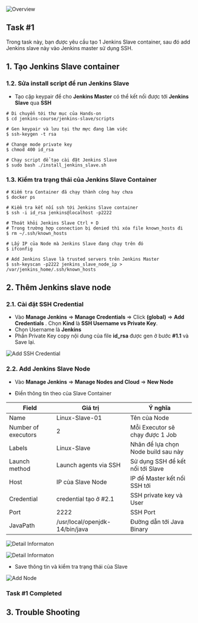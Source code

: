   
![Overview](https://github.com/hoabka/jenkins-course/blob/master/jenkins-slave/images/overview.JPG)
    
## Task #1
Trong task này, bạn được yêu cầu tạo 1 Jenkins Slave container, sau đó add Jenkins slave này vào Jenkins master sử dụng SSH.  
    
## 1. Tạo Jenkins Slave container   
    
### 1.2.  Sửa install script để run Jenkins Slave
- Tạo cặp keypair để cho **Jenkins Master** có thể kết nối được tới **Jenkins Slave** qua **SSH**
```console 
# Di chuyển tới thư mục của Hands-on
$ cd jenkins-course/jenkins-slave/scripts

# Gen keypair và lưu tại thư mực đang làm việc
$ ssh-keygen -t rsa

# Change mode private key
$ chmod 400 id_rsa

# Chạy script để tạo cài đặt Jenkins Slave
$ sudo bash ./install_jenkins_slave.sh
``` 
### 1.3. Kiểm tra trạng thái của Jenkins Slave Container  
```console 
# Kiếm tra Container đã chạy thành công hay chưa
$ docker ps

# Kiểm tra kết nối ssh tới Jenkins Slave container
$ ssh -i id_rsa jenkins@localhost -p2222

# Thoát khỏi Jenkins Slave Ctrl + D
# Trong trường hợp connection bị denied thì xóa file known_hosts đi
$ rm ~/.ssh/known_hosts

# Lấy IP của Node mà Jenkins Slave đang chạy trên đó
$ ifconfig

# Add Jenkins Slave là trusted servers trên Jenkins Master
$ ssh-keyscan -p2222 jenkins_slave_node_ip > /var/jenkins_home/.ssh/known_hosts

```   
## 2. Thêm Jenkins slave node
### 2.1. Cài đặt SSH Credential
- Vào **Manage Jenkins** => **Manage Credentials** => Click **(global)** => **Add Credentials** . Chọn **Kind** là **SSH Username vs Private Key**.
- Chọn Username là **Jenkins**
- Phần Private Key copy nội dung của file **id_rsa** được gen ở bước **#1.1** và Save lại.

![Add SSH Credential](https://github.com/hoabka/jenkins-course/blob/master/jenkins-slave/images/addSlaveSSHCredential.JPG)

### 2.2. Add Jenkins Slave Node
- Vào **Manage Jenkins** => **Manage Nodes and Cloud** => **New Node**

    
- Điền thông tin theo của Slave Container

| Field | Giá trị  | Ý nghĩa|
|--|--|--|
| Name | Linux-Slave-01 | Tên của Node|
| Number of executors| 2 | Mỗi Executor sẽ chạy được 1 Job|
| Labels| Linux-Slave|Nhãn để lựa chọn Node build sau này|
| Launch method|Launch agents via SSH|Sử dụng SSH để kết nối tới Slave|
| Host|IP của Slave Node|IP để Master kết nối SSH tới|
| Credential|credential tạo ở #2.1|SSH private key và User|
| Port|2222|SSH Port|
| JavaPath|/usr/local/openjdk-14/bin/java|Đường dẫn tới Java Binary|


![Detail Informaton](https://github.com/hoabka/jenkins-course/blob/master/jenkins-slave/images/addNodeDetailInfor.JPG)

![Detail Informaton](https://github.com/hoabka/jenkins-course/blob/master/jenkins-slave/images/addNodeDetailInfor_2.JPG)

- Save thông tin và kiểm tra trạng thái của Slave

![Add Node](https://github.com/hoabka/jenkins-course/blob/master/jenkins-slave/images/slaveStatus.JPG)

### Task #1 Completed
## 3. Trouble Shooting
